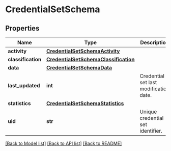 # CredentialSetSchema


## Properties
Name | Type | Description | Notes
------------ | ------------- | ------------- | -------------
**activity** | [**CredentialSetSchemaActivity**](CredentialSetSchemaActivity.md) |  | 
**classification** | [**CredentialSetSchemaClassification**](CredentialSetSchemaClassification.md) |  | [optional] 
**data** | [**CredentialSetSchemaData**](CredentialSetSchemaData.md) |  | 
**last_updated** | **int** | Credential set last modification date. | 
**statistics** | [**CredentialSetSchemaStatistics**](CredentialSetSchemaStatistics.md) |  | [optional] 
**uid** | **str** | Unique credential set identifier. | 

[[Back to Model list]](../README.md#documentation-for-models) [[Back to API list]](../README.md#documentation-for-api-endpoints) [[Back to README]](../README.md)


